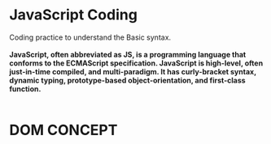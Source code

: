 # JavaScript Coding
 Coding practice to understand the Basic syntax.<br><br>
<b>JavaScript, often abbreviated as JS, is a programming language that conforms to the ECMAScript specification. JavaScript is high-level, often just-in-time compiled, and multi-paradigm. It has curly-bracket syntax, dynamic typing, prototype-based object-orientation, and first-class function.</b><br><br>

<h1 text-align=center>DOM CONCEPT</h1>
